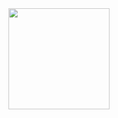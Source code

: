 <div align=center id="wrap">
    <a href="https://yewtu.be/watch?v=dQw4w9WgXcQ">
      <img height=200 align="center" src="https://github-readme-stats.vercel.app/api/top-langs/?username=NicolasHuberty,HTML&langs_count=10&layout=compact&theme=tokyonight&custom_title=romaingrx%27s%20GitHub%20languages" />
    </a>
</div>
